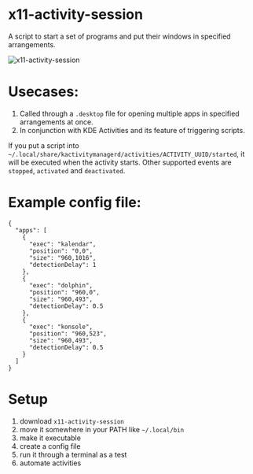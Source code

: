 # x11-activity-session

A script to start a set of programs and put their windows in specified arrangements. 

![x11-activity-session](https://user-images.githubusercontent.com/10449980/209897951-21c7ec9c-e784-4349-9c9a-a44634a26a6a.gif)


# Usecases:
1. Called through a `.desktop` file for opening multiple apps in specified arrangements at once.
2. In conjunction with KDE Activities and its feature of triggering scripts.

If you put a script into `~/.local/share/kactivitymanagerd/activities/ACTIVITY_UUID/started`, it will be executed when the activity starts. Other supported events are `stopped`, `activated` and `deactivated`.

# Example config file:
```
{
  "apps": [
    {
      "exec": "kalendar",
      "position": "0,0",
      "size": "960,1016",
      "detectionDelay": 1
    },
    {
      "exec": "dolphin",
      "position": "960,0",
      "size": "960,493",
      "detectionDelay": 0.5
    },
    {
      "exec": "konsole",
      "position": "960,523",
      "size": "960,493",
      "detectionDelay": 0.5
    }
  ]
}
```

# Setup
1. download `x11-activity-session`
2. move it somewhere in your PATH like `~/.local/bin`
3. make it executable
4. create a config file
5. run it through a terminal as a test
6. automate activities
